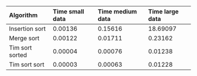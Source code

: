 
| Algorithm          | Time small data      | Time medium data     | Time large data     
:------------------- | :------------------- | :------------------- | :-------------------
| Insertion sort     | 0.00136              | 0.15616              | 18.69097
| Merge sort         | 0.00122              | 0.01711              | 0.23162
| Tim sort sorted    | 0.00004              | 0.00076              | 0.01238
| Tim sort sort      | 0.00003              | 0.00063              | 0.01228



